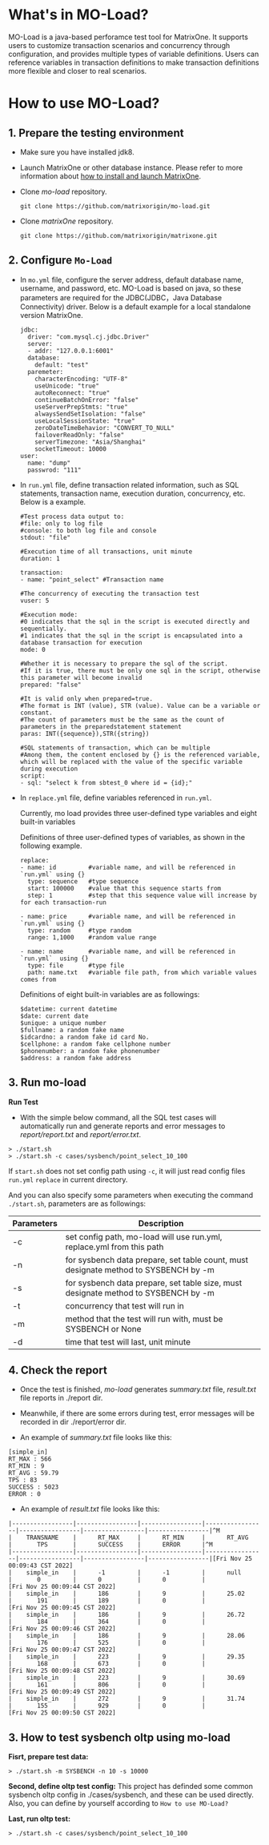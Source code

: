 
# What's in MO-Load?

MO-Load is a java-based perforamce test tool for MatrixOne.
It supports users to customize transaction scenarios and concurrency through configuration, and provides multiple types of variable definitions.
Users can reference variables in transaction definitions to make transaction definitions more flexible and closer to real scenarios.



# How to use MO-Load?

## 1. Prepare the testing environment

* Make sure you have installed jdk8.

* Launch MatrixOne or other database instance. Please refer to more information about [how to install and launch MatrixOne](https://github.com/matrixorigin/matrixorigin.io/blob/main/docs/MatrixOne/Get-Started/install-standalone-matrixone.md).

* Clone *mo-load* repository.

  ```
  git clone https://github.com/matrixorigin/mo-load.git
  ```

* Clone *matrixOne* repository.

   ```
   git clone https://github.com/matrixorigin/matrixone.git
   ```

## 2. Configure `Mo-Load`

* In `mo.yml` file, configure the server address, default database name, username, and password, etc. MO-Load is based on java, so these parameters are required for the JDBC(JDBC，Java Database Connectivity) driver. Below is a default example for a local standalone version MatrixOne.

  ```
  jdbc:
    driver: "com.mysql.cj.jdbc.Driver"
    server:
    - addr: "127.0.0.1:6001"
    database:
      default: "test"
    paremeter:
      characterEncoding: "UTF-8"
      useUnicode: "true"
      autoReconnect: "true"
      continueBatchOnError: "false"
      useServerPrepStmts: "true"
      alwaysSendSetIsolation: "false"
      useLocalSessionState: "true"
      zeroDateTimeBehavior: "CONVERT_TO_NULL"
      failoverReadOnly: "false"
      serverTimezone: "Asia/Shanghai"
      socketTimeout: 10000
  user:
    name: "dump"
    passwrod: "111"
  ```
* In `run.yml` file, define transaction related information, such as SQL statements, transaction name, execution duration, concurrency, etc. Below is a example.

  ```
  #Test process data output to:
  #file: only to log file
  #console: to both log file and console
  stdout: "file"
  
  #Execution time of all transactions, unit minute
  duration: 1

  transaction:
  - name: "point_select" #Transaction name

  #The concurrency of executing the transaction test
  vuser: 5
  
  #Execution mode:
  #0 indicates that the sql in the script is executed directly and sequentially. 
  #1 indicates that the sql in the script is encapsulated into a database transaction for execution
  mode: 0
  
  #Whether it is necessary to prepare the sql of the script. 
  #If it is true, there must be only one sql in the script, otherwise this parameter will become invalid
  prepared: "false"
  
  #It is valid only when prepared=true. 
  #The format is INT (value), STR (value). Value can be a variable or constant. 
  #The count of parameters must be the same as the count of parameters in the preparedstatement statement
  paras: INT({sequence}),STR({string})
  
  #SQL statements of transaction, which can be multiple
  #Among them, the content enclosed by {} is the referenced variable, which will be replaced with the value of the specific variable during execution
  script:
  - sql: "select k from sbtest_0 where id = {id};"
  ```


* In `replace.yml` file, define variables referenced in `run.yml`. 

  Currently, mo load provides three user-defined type variables and eight built-in variables

  Definitions of three user-defined types of variables, as shown in the following example.

  ```
  replace:
  - name: id         #variable name, and will be referenced in `run.yml` using {}
    type: sequence   #type sequence
    start: 100000    #value that this sequence starts from
    step: 1          #step that this sequence value will increase by for each transaction-run
  
  - name: price      #variable name, and will be referenced in `run.yml` using {}
    type: random     #type random
    range: 1,1000    #random value range
  
  - name: name       #variable name, and will be referenced in `run.yml`  using {}
    type: file       #type file
    path: name.txt   #variable file path, from which variable values comes from
  ```

  Definitions of eight built-in variables are as followings:
  ```
  $datetime: current datetime
  $date: current date
  $unique: a unique number
  $fullname: a random fake name
  $idcardno: a random fake id card No.
  $cellphone: a random fake cellphone number
  $phonenumber: a random fake phonenumber
  $address: a random fake address
  ```
  
## 3. Run mo-load

**Run Test**

* With the simple below command, all the SQL test cases will automatically run and generate reports and error messages to *report/report.txt* and *report/error.txt*.

```
> ./start.sh
> ./start.sh -c cases/sysbench/point_select_10_100

```

If `start.sh` does not set config path using `-c`, it will just read config files `run.yml` `replace` in current directory.

And you can also specify some parameters when executing the command `./start.sh`, parameters are as followings:

| Parameters |Description|
|------------|---|
| -c         |set config path, mo-load will use run.yml, replace.yml from this path|
| -n         |for sysbench data prepare, set table count, must designate method to SYSBENCH by -m|
| -s         |for sysbench data prepare, set table size, must designate method to SYSBENCH by -m|
| -t         |concurrency that test will run in|
| -m         |method that the test will run with, must be SYSBENCH or None|
| -d         |time that test will last, unit minute|

## 4. Check the report

* Once the test is finished, *mo-load* generates *summary.txt* file, *result.txt* file reports in ./report dir.
* Meanwhile, if there are some errors during test, error messages will be recorded in dir ./report/error dir.

* An example of *summary.txt* file looks like this:

```
[simple_in]
RT_MAX : 566
RT_MIN : 9
RT_AVG : 59.79
TPS : 83
SUCCESS : 5023
ERROR : 0

```
* An example of *result.txt* file looks like this:

```
|-----------------|-----------------|-----------------|-----------------|-----------------|-----------------|-----------------|^M
|    TRANSNAME    |      RT_MAX     |      RT_MIN     |      RT_AVG     |       TPS       |      SUCCESS    |      ERROR      |^M
|-----------------|-----------------|-----------------|-----------------|-----------------|-----------------|-----------------|[Fri Nov 25 00:09:43 CST 2022]
|    simple_in    |      -1         |      -1         |      null       |       0         |      0          |      0          |
[Fri Nov 25 00:09:44 CST 2022]
|    simple_in    |      186        |      9          |      25.02      |       191       |      189        |      0          |
[Fri Nov 25 00:09:45 CST 2022]
|    simple_in    |      186        |      9          |      26.72      |       184       |      364        |      0          |
[Fri Nov 25 00:09:46 CST 2022]
|    simple_in    |      186        |      9          |      28.06      |       176       |      525        |      0          |
[Fri Nov 25 00:09:47 CST 2022]
|    simple_in    |      223        |      9          |      29.35      |       168       |      673        |      0          |
[Fri Nov 25 00:09:48 CST 2022]
|    simple_in    |      223        |      9          |      30.69      |       161       |      806        |      0          |
[Fri Nov 25 00:09:49 CST 2022]
|    simple_in    |      272        |      9          |      31.74      |       155       |      929        |      0          |
[Fri Nov 25 00:09:50 CST 2022]
```

## 3. How to test sysbench oltp using mo-load

**Fisrt, prepare test data:**
```
> ./start.sh -m SYSBENCH -n 10 -s 10000

```

**Second, define oltp test config:**
This project has definded some common sysbench oltp config in ./cases/sysbench, and these can be used directly.
Also, you can define by yourself according to `How to use MO-Load?`

**Last, run oltp test:**
```
> ./start.sh -c cases/sysbench/point_select_10_100

```